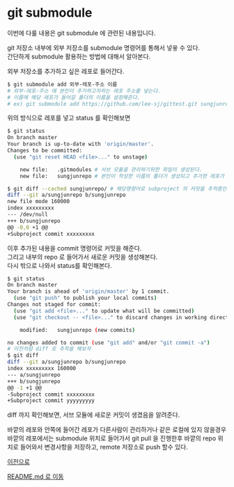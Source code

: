 git submodule
=

이번에 다룰 내용은 git submodule 에 관련된 내용입니다.  

git 저장소 내부에 외부 저장소를 submodule 명령어를 통해서 넣읗 수 있다.  
간단하게 submodule 활용하는 방법에 대해서 알아본다. 

외부 저장소를 추가하고 싶은 레포로 들어간다.
``` bash
$ git submodule add 외부-레포-주소 이름
# 외부-레포-주소 에 본인이 추가하고자하는 레포 주소를 넣는다. 
# 이름에 해당 레포가 들어갈 폴더의 이름을 설정해준다. 
# ex) git submodule add https://github.com/lee-sj/gittest.git sungjunrepo
```

위의 방식으로 레포를 넣고 status 를 확인해보면  

``` bash
$ git status
On branch master
Your branch is up-to-date with 'origin/master'.
Changes to be committed:
  (use "git reset HEAD <file>..." to unstage)

    new file:   .gitmodules # 서브 모듈을 관리하기위한 파일이 생성된다. 
    new file:   sungjunrepo # 본인이 작성한 이름의 폴더가 생성되고 추가한 레포가 해당 폴더안에 있다. 

$ git diff --cached sungjunrepo/ # 해당명령어로 subproject 의 커밋을 추적중인것을 확인할 수 있다. 
diff --git a/sungjunrepo b/sungjunrepo
new file mode 160000
index xxxxxxxxx
--- /dev/null
+++ b/sungjunrepo
@@ -0,0 +1 @@
+Subproject commit xxxxxxxxx

```
이후 추가된 내용을 commit 명령어로 커밋을 해준다.  
그리고 내부의 repo 로 들어가서 새로운 커밋을 생성해본다.  
다시 밖으로 나와서 status를 확인해본다. 

``` bash
$ git status
On branch master
Your branch is ahead of 'origin/master' by 1 commit.
  (use "git push" to publish your local commits)
Changes not staged for commit:
  (use "git add <file>..." to update what will be committed)
  (use "git checkout -- <file>..." to discard changes in working directory)

    modified:   sungjunrepo (new commits)

no changes added to commit (use "git add" and/or "git commit -a")
# 이전처럼 diff 로 추적을 해보자 
$ git diff
diff --git a/sungjunrepo b/sungjunrepo
index xxxxxxxxx 160000
--- a/sungjunrepo
+++ b/sungjunrepo
@@ -1 +1 @@
-Subproject commit xxxxxxxxx
+Subproject commit yyyyyyyyy
```
diff 까지 확인해보면, 서브 모듈에 새로운 커밋이 생겼음을 알려준다. 

바깥의 레포와 안쪽에 들어간 레포가 다른사람이 관리하거나 같은 로컬에 있지 않을경우  
바깥의 레포에서는 submodule 위치로 들어가서 git pull 을 진행한후 바깥의 repo 위치로 들어와서 변경사항을 저장하고, remote 저장소로 push 할수 있다. 



[이전으로](git_5.md)  

[README.md 로 이동](README.md)  